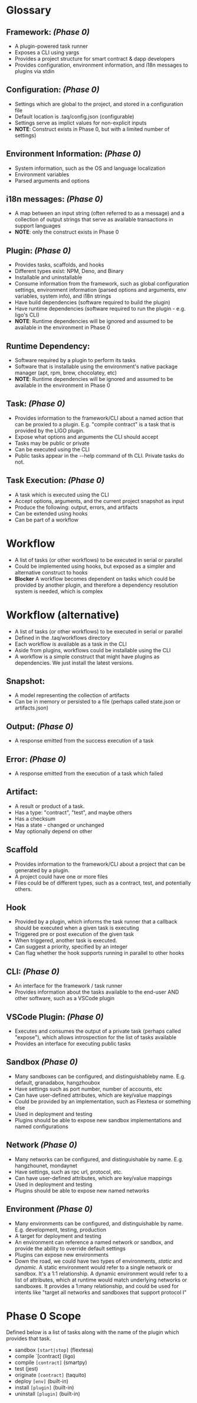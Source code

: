 # Glossary

## Framework: _(Phase 0)_

-   A plugin-powered task runner
-   Exposes a CLI using yargs
-   Provides a project structure for smart contract & dapp developers
-   Provides configuration, environment information, and i18n messages to plugins via stdin

## Configuration: _(Phase 0)_

-   Settings which are global to the project, and stored in a configuration file
-   Default location is .taq/config.json (configurable)
-   Settings serve as implict values for non-explicit inputs
-   **NOTE**: Construct exists in Phase 0, but with a limited number of settings)

## Environment Information: _(Phase 0)_

-   System information, such as the OS and language localization
-   Environment variables
-   Parsed arguments and options

## i18n messages: _(Phase 0)_

-   A map between an input string (often referred to as a message) and a collection of output strings that serve as available transactions in support languages
-   **NOTE**: only the construct exists in Phase 0

## Plugin: _(Phase 0)_

-   Provides tasks, scaffolds, and hooks
-   Different types exist: NPM, Deno, and Binary
-   Installable and uninstallable
-   Consume information from the framework, such as global configuration settings, environment information (parsed options and arguments, env variables, system info), and i18n strings
-   Have build dependencies (software required to build the plugin)
-   Have runtime dependencies (software required to run the plugin - e.g. ligo's CLI)
-   **NOTE**: Runtime dependencies will be ignored and assumed to be available in the environment in Phase 0

## Runtime Dependency:

-   Software required by a plugin to perform its tasks
-   Software that is installable using the environment's native package manager (apt, rpm, brew, chocolatey, etc)
-   **NOTE**: Runtime dependencies will be ignored and assumed to be available in the environment in Phase 0

## Task: _(Phase 0)_

-   Provides information to the framework/CLI about a named action that can be proxied to a plugin. E.g. "compile contract" is a task that is provided by the LIGO plugin.
-   Expose what options and arguments the CLI should accept
-   Tasks may be public or private
-   Can be executed using the CLI
-   Public tasks appear in the --help command of th CLI. Private tasks do not.

## Task Execution: _(Phase 0)_

-   A task which is executed using the CLI
-   Accept options, arguments, and the current project snapshot as input
-   Produce the following: output, errors, and artifacts
-   Can be extended using hooks
-   Can be part of a workflow

# Workflow

-   A list of tasks (or other workflows) to be executed in serial or parallel
-   Could be implemented using hooks, but exposed as a simpler and alternative construct to hooks
-   **Blocker** A workflow becomes dependent on tasks which could be provided by another plugin, and therefore a dependency resolution system is needed, which is complex

# Workflow (alternative)

-   A list of tasks (or other workflows) to be executed in serial or parallel
-   Defined in the .taq/workflows directory
-   Each workflow is available as a task in the CLI
-   Aside from plugins, workflows could be installable using the CLI
-   A workflow is a simple construct that might have plugins as dependencies. We just install the latest versions.

## Snapshot:

-   A model representing the collection of artifacts
-   Can be in memory or persisted to a file (perhaps called state.json or artifacts.json)

## Output: _(Phase 0)_

-   A response emitted from the success execution of a task

## Error: _(Phase 0)_

-   A response emitted from the execution of a task which failed

## Artifact:

-   A result or product of a task.
-   Has a type: "contract", "test", and maybe others
-   Has a checksum
-   Has a state - changed or unchanged
-   May optionally depend on other

## Scaffold

-   Provides information to the framework/CLI about a project that can be generated by a plugin.
-   A project could have one or more files
-   Files could be of different types, such as a contract, test, and potentially others.

## Hook

-   Provided by a plugin, which informs the task runner that a callback should be executed when a given task is executing
-   Triggered pre or post execution of the given task
-   When triggered, another task is executed.
-   Can suggest a priority, specified by an integer
-   Can flag whether the hook supports running in parallel to other hooks

## CLI: _(Phase 0)_

-   An interface for the framework / task runner
-   Provides information about the tasks available to the end-user AND other software, such as a VSCode plugin

## VSCode Plugin: _(Phase 0)_

-   Executes and consumes the output of a private task (perhaps called "expose"), which allows introspection for the list of tasks available
-   Provides an interface for executing public tasks

## Sandbox _(Phase 0)_

-   Many sandboxes can be configured, and distinguishableby name. E.g. default, granadabox, hangzhoubox
-   Have settings such as port number, number of accounts, etc
-   Can have user-defined attributes, which are key/value mappings
-   Could be provided by an implementation, such as Flextesa or something else
-   Used in deployment and testing
-   Plugins should be able to expose new sandbox implementations and named configurations

## Network _(Phase 0)_

-   Many networks can be configured, and distinguishable by name. E.g. hangzhounet, mondaynet
-   Have settings, such as rpc url, protocol, etc.
-   Can have user-defined attributes, which are key/value mappings
-   Used in deployment and testing
-   Plugins should be able to expose new named networks

## Environment _(Phase 0)_

-   Many environments can be configured, and distinguishable by name. E.g. development, testing, production
-   A target for deployment and testing
-   An environment can reference a named network or sandbox, and provide the ability to override default settings
-   Plugins can expose new environments
-   Down the road, we could have two types of environments, _static_ and _dynamic_. A static environment would refer to a single network or sandbox. It's a 1:1 relationship. A dynamic environment would refer to a list of attributes, which at runtime would match underlying networks or sandboxes. It provides a 1:many relationship, and could be used for intents like "target all networks and sandboxes that support protocol I"

# Phase 0 Scope

Defined below is a list of tasks along with the name of the plugin which provides that task.

-   sandbox `[start|stop]` (flextesa)
-   compile `[contract] (ligo)
-   compile `[contract]` (smartpy)
-   test (jest)
-   originate `[contract]` (taquito)
-   deploy `[env]` (built-in)
-   install `[plugin]` (built-in)
-   uninstall `[plugin]` (built-in)
